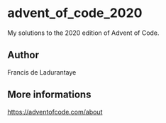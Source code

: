 # advent_of_code_2020

My solutions to the 2020 edition of Advent of Code.

## Author

Francis de Ladurantaye

## More informations

https://adventofcode.com/about
